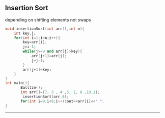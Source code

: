 ## Insertion Sort

depending on shifting elements not swaps 

```cpp
void insertionSort(int arr[],int n){
    int key,j;
    for(int i=1;i<n;i++){
        key=arr[i];
        j=i-1;
        while(j>=0 and arr[j]>key){
            arr[j+1]=arr[j];
            j=j-1;
        }
        arr[j+1]=key;
    }
}
int main(){
       Balltze();
       int arr[]={7, 3 , 4 ,5, 1, 8 ,10,2};
        insertionSort(arr,8);
       for(int i=0;i<8;i++)cout<<arr[i]<<" ";
}
```

---
